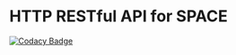 # HTTP RESTful API for SPACE

[![Codacy Badge](https://app.codacy.com/project/badge/Grade/52eb257ac19a485fa6be09836fc60801)](https://app.codacy.com/gh/pgmarc/space-java-client/dashboard?utm_source=gh&utm_medium=referral&utm_content=&utm_campaign=Badge_grade)